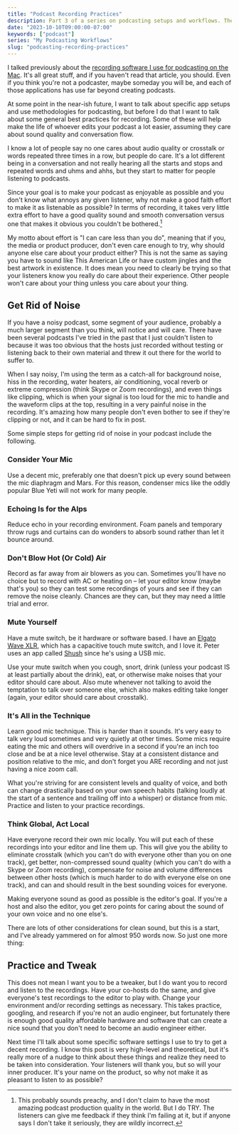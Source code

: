 ```yaml
---
title: "Podcast Recording Practices"
description: Part 3 of a series on podcasting setups and workflows. These are some things you should consider in order to record a clean, pleasant sounding podcast.
date: "2023-10-10T09:00:00-07:00"
keywords: ["podcast"]
series: "My Podcasting Workflows"
slug: "podcasting-recording-practices"
---
```

I talked previously about the [recording software I use for podcasting on the Mac](https://scottwillsey.com/podcasting-recording-software/). It's all great stuff, and if you haven't read that article, you should. Even if you think you're not a podcaster, maybe someday you will be, and each of those applications has use far beyond creating podcasts.

At some point in the near-ish future, I want to talk about specific app setups and use methodologies for podcasting, but before I do that I want to talk about some general best practices for recording. Some of these will help make the life of whoever edits your podcast a lot easier, assuming they care about sound quality and conversation flow. 

I know a lot of people say no one cares about audio quality or crosstalk or words repeated three times in a row, but people do care. It's a lot different being in a conversation and not really hearing all the starts and stops and repeated words and uhms and ahhs, but they start to matter for people listening to podcasts. 

Since your goal is to make your podcast as enjoyable as possible and you don't know what annoys any given listener, why not make a good faith effort to make it as listenable as possible? In terms of recording, it takes very little extra effort to have a good quality sound and smooth conversation versus one that makes it obvious you couldn't be bothered.[^1]

My motto about effort is "I can care less than you do", meaning that if you, the media or product producer, don't even care enough to try, why should anyone else care about your product either? This is not the same as saying you have to sound like This American Life or have custom jingles and the best artwork in existence. It does mean you need to clearly be trying so that your listeners know you really do care about their experience. Other people won't care about your thing unless you care about your thing.

## Get Rid of Noise

If you have a noisy podcast, some segment of your audience, probably a much larger segment than you think, will notice and will care. There have been several podcasts I've tried in the past that I just couldn't listen to because it was too obvious that the hosts just recorded without testing or listening back to their own material and threw it out there for the world to suffer to.

When I say noisy, I'm using the term as a catch-all for background noise, hiss in the recording, water heaters, air conditioning, vocal reverb or extreme compression (think Skype or Zoom recordings), and even things like clipping, which is when your signal is too loud for the mic to handle and the waveform clips at the top, resulting in a very painful noise in the recording. It's amazing how many people don't even bother to see if they're clipping or not, and it can be hard to fix in post.

Some simple steps for getting rid of noise in your podcast include the following.

### Consider Your Mic

Use a decent mic, preferably one that doesn't pick up every sound between the mic diaphragm and Mars. For this reason, condenser mics like the oddly popular Blue Yeti will not work for many people.

### Echoing Is for the Alps

Reduce echo in your recording environment. Foam panels and temporary throw rugs and curtains can do wonders to absorb sound rather than let it bounce around.

### Don't Blow Hot (Or Cold) Air

Record as far away from air blowers as you can. Sometimes you'll have no choice but to record with AC or heating on – let your editor know (maybe that's you) so they can test some recordings of yours and see if they can remove the noise cleanly. Chances are they can, but they may need a little trial and error.

### Mute Yourself

Have a mute switch, be it hardware or software based. I have an [Elgato Wave XLR](https://www.elgato.com/us/en/p/wave-xlr), which has a capacitive touch mute switch, and I love it. Peter uses an app called [Shush](https://mizage.com/shush/) since he's using a USB mic. 

Use your mute switch when you cough, snort, drink (unless your podcast IS at least partially about the drink), eat, or otherwise make noises that your editor should care about. Also mute whenever not talking to avoid the temptation to talk over someone else, which also makes editing take longer (again, your editor should care about crosstalk).

### It's All in the Technique

Learn good mic technique. This is harder than it sounds. It's very easy to talk very loud sometimes and very quietly at other times. Some mics require eating the mic and others will overdrive in a second if you're an inch too close and be at a nice level otherwise. Stay at a consistent distance and position relative to the mic, and don't forget you ARE recording and not just having a nice zoom call. 

What you're striving for are consistent levels and quality of voice, and both can change drastically based on your own speech habits (talking loudly at the start of a sentence and trailing off into a whisper) or distance from mic. Practice and listen to your practice recordings.

### Think Global, Act Local

Have everyone record their own mic locally. You will put each of these recordings into your editor and line them up. This will give you the ability to eliminate crosstalk (which you can't do with everyone other than you on one track), get better, non-compressed sound quality (which you can't do with a Skype or Zoom recording), compensate for noise and volume differences between other hosts (which is much harder to do with everyone else on one track), and can and should result in the best sounding voices for everyone. 

Making everyone sound as good as possible is the editor's goal. If you're a host and also the editor, you get zero points for caring about the sound of your own voice and no one else's.

There are lots of other considerations for clean sound, but this is a start, and I've already yammered on for almost 950 words now. So just one more thing:

## Practice and Tweak

This does not mean I want you to be a tweaker, but I do want you to record and listen to the recordings. Have your co-hosts do the same, and give everyone's test recordings to the editor to play with. Change your environment and/or recording settings as necessary. This takes practice, googling, and research if you're not an audio engineer, but fortunately there is enough good quality affordable hardware and software that can create a nice sound that you don't need to become an audio engineer either.

Next time I'll talk about some specific software settings I use to try to get a decent recording. I know this post is very high-level and theoretical, but it's really more of a nudge to think about these things and realize they need to be taken into consideration. Your listeners will thank you, but so will your inner producer. It's your name on the product, so why not make it as pleasant to listen to as possible? 

[^1]: This probably sounds preachy, and I don't claim to have the most amazing podcast production quality in the world. But I do TRY. The listeners can give me feedback if they think I'm failing at it, but if anyone says I don't take it seriously, they are wildly incorrect.
